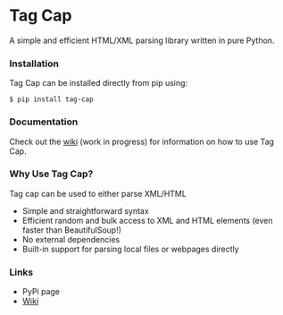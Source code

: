 # Tag Cap
A simple and efficient HTML/XML parsing library written in pure Python.

### Installation
Tag Cap can be installed directly from pip using:
```
$ pip install tag-cap
```

### Documentation
Check out the [wiki](https://github.com/JackCSheehan/tag-cap/wiki) (work in progress) for information on how to use Tag Cap. 

### Why Use Tag Cap?
Tag cap can be used to either parse XML/HTML
- Simple and straightforward syntax
- Efficient random and bulk access to XML and HTML elements (even faster than BeautifulSoup!)
- No external dependencies
- Built-in support for parsing local files or webpages directly

### Links
- PyPi page
- [Wiki](https://github.com/JackCSheehan/tag-cap/wiki)